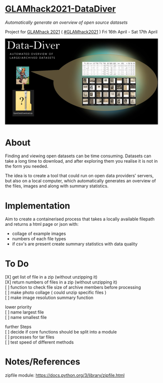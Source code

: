 
# [GLAMhack2021-DataDiver](https://hack.glam.opendata.ch/project/116)
_Automatically generate an overview of open source datasets_

Project for [GLAMhack 2021](https://hack.glam.opendata.ch/) ( [#GLAMhack2021](https://twitter.com/search?q=GLAMhack2021) ) Fri 16th April - Sat 17th April

![](./assets/Data-Diver.jpg)

# About

Finding and viewing open datasets can be time consuming. Datasets can take a long time to download, and after exploring them you realise it is not in the form you needed.

The idea is to create a tool that could run on open data providers' servers, but also on a local computer, which automatically generates an overview of the files, images and along with summary statistics.


# Implementation

Aim to create a containerised process that takes a locally available filepath and returns a html page or json with:
* collage of example images
* numbers of each file types
* if csv's are present create summary statistics with data quality 

# To Do 

[X] get list of file in a zip (without unzipping it)  
[X] return numbers of files in a zip (without unzipping it)  
[ ] function to check file size of archive members before processing  
[ ] make photo collage ( could unzip specific files )  
[ ] make image resolution summary function

lower priority  
[ ] name largest file  
[ ] name smallest file  

further Steps  
[ ] decide if core functions should be split into a module  
[ ] processes for tar files  
[ ] test speed of different methods  



# Notes/References

zipfile module: https://docs.python.org/3/library/zipfile.html  




